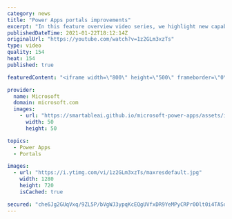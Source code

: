 ```yaml
---
category: news
title: "Power Apps portals improvements"
excerpt: "In this feature overview video series, we highlight new capabilities included in the latest update to Microsoft Power Apps.  Power Apps portals improvements bring new capabilities for makers and developers by providing a new identity management configuration experience with enhanced functionality to"
publishedDateTime: 2021-01-22T18:12:14Z
originalUrl: "https://youtube.com/watch?v=1z2GLm3xzTs"
type: video
quality: 154
heat: 154
published: true

featuredContent: "<iframe width=\"800\" height=\"500\" frameborder=\"0\" src=\"https://www.youtube.com/embed/1z2GLm3xzTs\" allow=\"accelerometer; autoplay; encrypted-media; gyroscope; picture-in-picture\" allowfullscreen></iframe>"

provider:
  name: Microsoft
  domain: microsoft.com
  images:
    - url: "https://smartableai.github.io/microsoft-power-apps/assets/images/organizations/microsoft.com-50x50.jpg"
      width: 50
      height: 50

topics:
  - Power Apps
  - Portals

images:
  - url: "https://i.ytimg.com/vi/1z2GLm3xzTs/maxresdefault.jpg"
    width: 1280
    height: 720
    isCached: true

secured: "che6Jg2GUqVxq/9ZL5P/bVgWJ3ypqKcEQgUVfxDR9YeMPyCRPr0Olt0i4TASdV9zuzV8EkzP4fMER74R8Dl0+4ix/eyZDM2FyQPxNZeHKk7iT91czPV9ni4R+jTCWD/UrXeV0U3P4AS9ZMjQOl83UBiC67yTcXb11xtVRYY2xxcwt3PCa0agNxvukNsVFWIpOwaz65+eyRJeTVOMP2AX3ok2DENsxL/atDl1NWRmBEjkpFx8KX/ACgO5sN7mQ7qAwAwxIwSzW2qewH0Grb5EtHD5yKWED0VPsRhniBUzXvFAx69XyiZMp3+iKkqGLO1hVNppi/37rWUWkD41hLHBVuvPSVecevR1hjgjNNGwN7Tp4p8DGuJIR1MjvSNEx0CBYHgzqKqnA8Ns2s3WW6xYz4OtS2wsczthdOqtPRTspaxtg8SUKRBrqNGWxkZqzfGs;CIA9JftMDvbGOjsvOw0ICA=="
---
```



